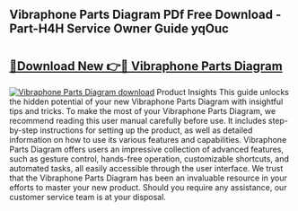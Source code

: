 ## Vibraphone Parts Diagram PDf Free Download - Part-H4H Service Owner Guide yqOuc

# <h2><a href="http://dfox5e.blite.top/?on=Vibraphone+Parts+Diagram">🔗Download New 👉🔴 Vibraphone Parts Diagram</a></h2>

[![Vibraphone Parts Diagram download](https://i.imgur.com/lujVjoI.png)](http://dfox5e.blite.top/?on=Vibraphone+Parts+Diagram)
Product Insights This guide unlocks the hidden potential of your new Vibraphone Parts Diagram with insightful tips and tricks. To make the most of your Vibraphone Parts Diagram, we recommend reading this user manual carefully before use. It includes step-by-step instructions for setting up the product, as well as detailed information on how to use its various features and capabilities. Vibraphone Parts Diagram offers users an impressive collection of advanced features, such as gesture control, hands-free operation, customizable shortcuts, and automated tasks, all easily accessible through the user interface. We trust that the Vibraphone Parts Diagram has been an invaluable resource in your efforts to master your new product. Should you require any assistance, our customer service team is at your disposal.
